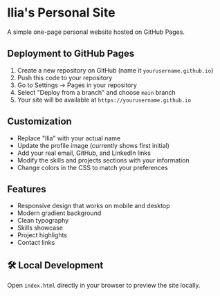 # Ilia's Personal Site

A simple one-page personal website hosted on GitHub Pages.

## Deployment to GitHub Pages

1. Create a new repository on GitHub (name it `yourusername.github.io`)
2. Push this code to your repository
3. Go to Settings → Pages in your repository
4. Select "Deploy from a branch" and choose `main` branch
5. Your site will be available at `https://yourusername.github.io`

## Customization

- Replace "Ilia" with your actual name
- Update the profile image (currently shows first initial)
- Add your real email, GitHub, and LinkedIn links
- Modify the skills and projects sections with your information
- Change colors in the CSS to match your preferences

## Features

- Responsive design that works on mobile and desktop
- Modern gradient background
- Clean typography
- Skills showcase
- Project highlights
- Contact links

## 🛠️ Local Development

Open `index.html` directly in your browser to preview the site locally.
